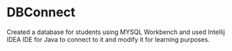 # DBConnect
Created a database for students using MYSQL Workbench and used Intellij IDEA IDE for Java to connect to it and modify it for learning purposes.
